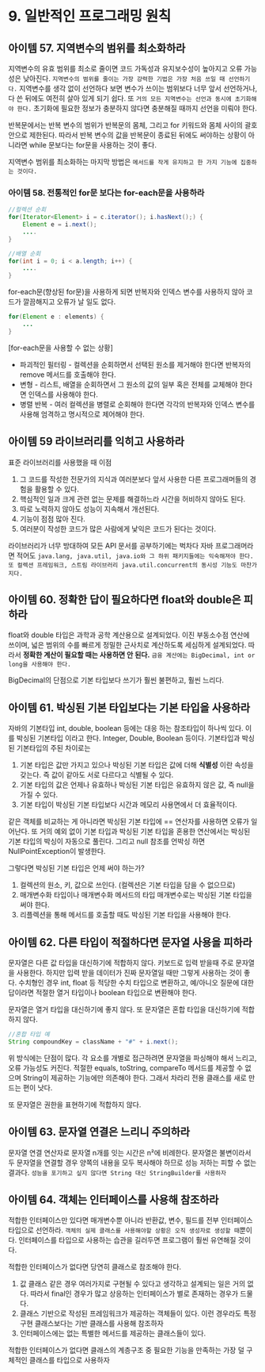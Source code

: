 # 9. 일반적인 프로그래밍 원칙

## 아이템 57. 지역변수의 범위를 최소화하라
지역변수의 유효 범위를 최소로 줄이면 코드 가독성과 유지보수성이 높아지고 오류 가능성은 낮아진다. `지역변수의 범위를 줄이는 가장 강력한 기법은 가장 처음 쓰일 때 선언하기 다.` 지역변수를 생각 없이 선언하다 보면 변수가 쓰이는 범위보다 너무 앞서 선언하거나, 다 쓴 뒤에도 여전히 살아 있게 되기 쉽다. 또 `거의 모든 지역변수는 선언과 동시에 초기화해야 한다.` 초기화에 필요한 정보가 충분하지 않다면 충분해질 때까지 선언을 미뤄야 한다.

반복문에서는 반복 변수의 범위가 반복문의 몸체, 그리고 for 키워드와 몸체 사이의 괄호 안으로 제한된다. 따라서 반복 변수의 값을 반복문이 종료된 뒤에도 써야하는 상황이 아니라면 while 문보다는 for문을 사용하는 것이 좋다.

지역변수 범위를 최소화하는 마지막 방법은 `메서드를 작게 유지하고 한 가지 기능에 집중하는 것이다.`

### 아이템 58. 전통적인 for문 보다는 for-each문을 사용하라
```java
//컬렉션 순회
for(Iterator<Element> i = c.iterator(); i.hasNext();) {
    Element e = i.next();
    ....
}

//배열 순회
for(int i = 0; i < a.length; i++) {
    ....
}
```
for-each문(향상된 for문)을 사용하게 되면 반복자와 인덱스 변수를 사용하지 않아 코드가 깔끔해지고 오류가 날 일도 없다.
```java
for(Element e : elements) {
    ...
}
```
[for-each문을 사용할 수 없는 상황]
* 파괴적인 필터링 - 컬렉션을 순회하면서 선택된 원소를 제거해야 한다면 반복자의 remove 메서드를 호출해야 한다.
* 변형 - 리스트, 배열을 순회하면서 그 원소의 값의 일부 혹은 전체를 교체해야 한다면 인덱스를 사용해야 한다.
* 병렬 반복 - 여러 컬렉션을 병렬로 순회해야 한다면 각각의 반복자와 인덱스 변수를 사용해 엄격하고 명시적으로 제어해야 한다.

## 아이템 59 라이브러리를 익히고 사용하라
표준 라이브러리를 사용했을 때 이점
1. 그 코드를 작성한 전문가의 지식과 여러분보다 앞서 사용한 다른 프로그래머들의 경험을 활용할 수 있다. 
2. 핵심적인 일과 크게 관련 없는 문제를 해결하느라 시간을 허비하지 않아도 된다.
3. 따로 노력하지 않아도 성능이 지속해서 개선된다.
4. 기능이 점점 많아 진다.
5. 여러분이 작성한 코드가 많은 사람에게 낯익은 코드가 된다는 것이다.

라이브러리가 너무 방대하여 모든 API 문서를 공부하기에는 벅차다 자바 프로그래머라면 적어도 `java.lang, java.util, java.io와 그 하위 패키지들에는 익숙해져야 한다. 또 컬렉션 프레임워크, 스트림 라이브러리 java.util.concurrent의 동시성 기능도 마찬가지다.`

## 아이템 60. 정확한 답이 필요하다면 float와 double은 피하라
float와 double 타입은 과학과 공학 계산용으로 설계되었다. 이진 부동소수점 연산에 쓰이며, 넓은 범위의 수를 빠르게 정밀한 근사치로 계산하도록 세심하게 설계되었다. 따라서 __정확한 계산이 필요할 때는 사용하면 안 된다.__ `금융 계산에는 BigDecimal, int or long을 사용해야 한다.`

BigDecimal의 단점으로 기본 타입보다 쓰기가 훨씬 불편하고, 훨씬 느리다. 

## 아이템 61. 박싱된 기본 타입보다는 기본 타입을 사용하라
자바의 기본타입 int, double, boolean 등에는 대응 하는 참조타입이 하나씩 있다. 이를 박싱된 기본타입 이라고 한다. Integer, Double, Boolean 등이다. 기본타입과 박싱된 기본타입의 주된 차이로는
1. 기본 타입은 값만 가지고 있으나 박싱된 기본 타입은 값에 더해 __식별성__ 이란 속성을 갖는다. 즉 값이 같아도 서로 다르다고 식별될 수 있다.
2. 기본 타입의 값은 언제나 유효하나 박싱된 기본 타입은 유효하지 않은 값, 즉 null을 가질 수 있다.
3. 기본 타입이 박싱된 기본 타입보다 시간과 메모리 사용면에서 더 효율적이다.

같은 객체를 비교하는 게 아니라면 박싱된 기본 타입에 == 연산자를 사용하면 오류가 일어난다. 또 거의 예외 없이 기본 타입과 박싱된 기본 타입을 혼용한 연산에서는 박싱된 기본 타입의 박싱이 자동으로 풀린다. 그리고 null 참조를 언박싱 하면 NullPointException이 발생한다.

그렇다면 박싱된 기본 타입은 언제 써야 하는가?
1. 컬렉션의 원소, 키, 값으로 쓰인다. (컬렉션은 기본 타입을 담을 수 없으므로)
2. 매개변수화 타입이나 매개변수화 메서드의 타입 매개변수로는 박싱된 기본 타입을 써야 한다.
3. 리플렉션을 통해 메서드를 호출할 때도 박싱된 기본 타입을 사용해야 한다.

## 아이템 62. 다른 타입이 적절하다면 문자열 사용을 피하라
문자열은 다른 값 타입을 대신하기에 적합하지 않다. 키보드로 입력 받을때 주로 문자열을 사용한다. 하지만 입력 받을 데이터가 진짜 문자열일 때만 그렇게 사용하는 것이 좋다. 수치형인 경우 int, float 등 적당한 수치 타입으로 변환하고, 예/아니오 질문에 대한 답이라면 적절한 열거 타입이나 boolean 타입으로 변환해야 한다.

문자열은 열거 타입을 대신하기에 좋지 않다. 또 문자열은 혼합 타입을 대신하기에 적합하지 않다.
```java
//혼합 타입 예
String compoundKey = className + "#" + i.next();
```
위 방식에는 단점이 많다. 각 요소를 개별로 접근하려면 문자열을 파싱해야 해서 느리고, 오류 가능성도 커진다. 적절한 equals, toString, compareTo 메서드를 제공할 수 없으며 String이 제공하는 기능에만 의존해야 한다. 그래서 차라리 전용 클래스를 새로 만드는 편이 낫다.

또 문자열은 권한을 표현하기에 적합하지 않다.

## 아이템 63. 문자열 연결은 느리니 주의하라
문자열 연결 연산자로 문자열 n개를 잇는 시간은 n²에 비례한다. 문자열은 불변이라서 두 문자열을 연결할 경우 양쪽의 내용을 모두 복사해야 하므로 성능 저하는 피할 수 없는 결과다. `성능을 포기하고 싶지 않다면 String 대신 StringBuilder를 사용하자`

## 아이템 64. 객체는 인터페이스를 사용해 참조하라
적합한 인터페이스만 있다면 매개변수뿐 아니라 반환값, 변수, 필드를 전부 인터페이스 타입으로 선언하라. `객체의 실제 클래스를 사용해야할 상황은 오직 생성자로 생성할 때`뿐이다. 인터페이스를 타입으로 사용하는 습관을 길러두면 프로그램이 훨씬 유연해질 것이다.

적합한 인터페이스가 없다면 당연히 클래스로 참조해야 한다.
1. 값 클래스 같은 경우 여러가지로 구현될 수 있다고 생각하고 설계되는 일은 거의 없다. 따라서 final인 경우가 많고 상응하는 인터페이스가 별로 존재하는 경우가 드물다.
2. 클래스 기반으로 작성된 프레임워크가 제공하는 객체들이 있다. 이런 경우라도 특정 구현 클래스보다는 기반 클래스를 사용해 참조하자
3. 인터페이스에는 없는 특별한 메서드를 제공하는 클래스들이 있다.

적합한 인터페이스가 없다면 클래스의 계층구조 중 필요한 기능을 만족하는 가장 덜 구체적인 클래스를 타입으로 사용하자